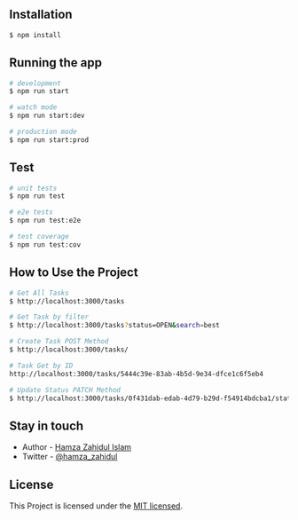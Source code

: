 ## Installation

```bash
$ npm install
```

## Running the app

```bash
# development
$ npm run start

# watch mode
$ npm run start:dev

# production mode
$ npm run start:prod
```

## Test

```bash
# unit tests
$ npm run test

# e2e tests
$ npm run test:e2e

# test coverage
$ npm run test:cov
```

## How to Use the Project

```bash
# Get All Tasks
$ http://localhost:3000/tasks

# Get Task by filter
$ http://localhost:3000/tasks?status=OPEN&search=best

# Create Task POST Method
$ http://localhost:3000/tasks/

# Task Get by ID
http://localhost:3000/tasks/5444c39e-83ab-4b5d-9e34-dfce1c6f5eb4

# Update Status PATCH Method
$ http://localhost:3000/tasks/0f431dab-edab-4d79-b29d-f54914bdcba1/status
```

## Stay in touch

- Author - [Hamza Zahidul Islam](https://hamzazahid.com/)
- Twitter - [@hamza_zahidul](hhttps://twitter.com/hamza_zahidul)

## License

This Project is licensed under the [MIT licensed](LICENSE).
